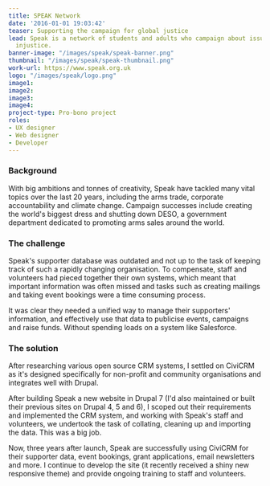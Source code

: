 ```yaml
---
title: SPEAK Network
date: '2016-01-01 19:03:42'
teaser: Supporting the campaign for global justice
lead: Speak is a network of students and adults who campaign about issues of global
  injustice.
banner-image: "/images/speak/speak-banner.png"
thumbnail: "/images/speak/speak-thumbnail.png"
work-url: https://www.speak.org.uk
logo: "/images/speak/logo.png"
image1: 
image2: 
image3: 
image4: 
project-type: Pro-bono project
roles:
- UX designer
- Web designer
- Developer
---
```


<h3>Background</h3>

<p>With big ambitions and tonnes of creativity, Speak have tackled many vital topics over the last 20 years, including the arms trade, corporate accountability and climate change. Campaign successes include creating the world's biggest dress and shutting down DESO, a government department dedicated to promoting arms sales around the world.</p>

<h3>The challenge</h3>

<p>Speak's supporter database was outdated and not up to the task of keeping track of such a rapidly changing organisation. To compensate, staff and volunteers had pieced together their own systems, which meant that important information was often missed and tasks such as creating mailings and taking event bookings were a time consuming process.</p>

<p>It was clear they needed a unified way to manage their supporters' information, and effectively use that data to publicise events, campaigns and raise funds. Without spending loads on a system like Salesforce.</p>

<h3>The solution</h3>

<p>After researching various open source CRM systems, I settled on CiviCRM as it's designed specifically for non-profit and community organisations and integrates well with Drupal.</p>

<p>After building Speak a new website in Drupal 7 (I'd also maintained or built their previous sites on Drupal 4, 5 and 6), I scoped out their requirements and implemented the CRM system, and working with Speak's staff and volunteers, we undertook the task of collating, cleaning up and importing the data. This was a big job.</p>

<p>Now, three years after launch, Speak are successfully using CiviCRM for their supporter data, event bookings, grant applications, email newsletters and more. I continue to develop the site (it recently received a shiny new responsive theme) and provide ongoing training to staff and volunteers.</p>
